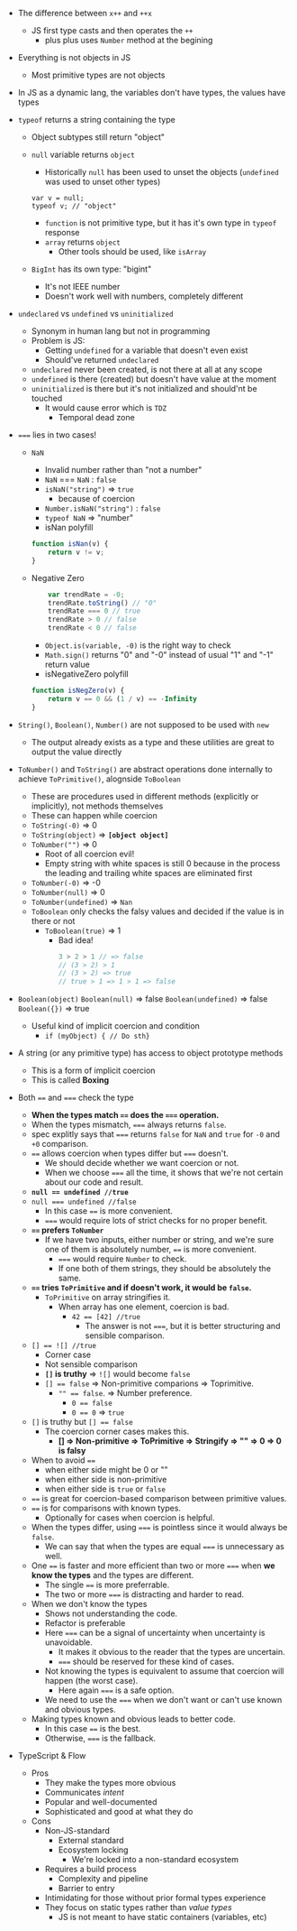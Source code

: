 - The difference between `x++` and `++x` 
    - JS first type casts and then operates the `++`
        - plus plus uses `Number` method at the begining
    
- Everything is not objects in JS
    - Most primitive types are not objects
- In JS as a dynamic lang, the variables don't have types, the values have types
- `typeof` returns a string containing the type
    - Object subtypes still return "object"
    - `null` variable returns `object`
        - Historically `null` has been used to unset the objects (`undefined` was used to unset other types)
        ```
        var v = null;
        typeof v; // "object"
        ```
        - `function` is not primitive type, but it has it's own type in `typeof` response
        - `array` returns `object`
            - Other tools should be used, like `isArray`

    - `BigInt` has its own type: "bigint"
        - It's not IEEE number
        - Doesn't work well with numbers, completely different

- `undeclared` vs `undefined` vs `uninitialized`
    - Synonym in human lang but not in programming
    - Problem is JS:
        - Getting `undefined` for a variable that doesn't even exist
        - Should've returned `undeclared`
    - `undeclared` never been created, is not there at all at any scope
    - `undefined` is there (created) but doesn't have value at the moment 
    - `uninitialized` is there but it's not initialized and should'nt be touched
        - It would cause error which is `TDZ`
            - Temporal dead zone

- `===` lies in two cases!

    - `NaN`
        - Invalid number rather than "not a number"
        - `NaN` === `NaN` : `false`
        - `isNaN("string")` => `true`
            - because of coercion
        - `Number.isNaN("string")` : `false`
        - `typeof NaN` => "number"
        - isNan polyfill
        ```js
        function isNan(v) {
            return v != v;
        }
        ```

    - Negative Zero
        ```js
            var trendRate = -0;
            trendRate.toString() // "0"
            trendRate === 0 // true
            trendRate > 0 // false
            trendRate < 0 // false
        ```
        - `Object.is(variable, -0)` is the right way to check
        - `Math.sign()` returns "0" and "-0" instead of usual "1" and "-1" return value
        - isNegativeZero polyfill
        ```js
        function isNegZero(v) {
            return v == 0 && (1 / v) == -Infinity
        }
        ```
- `String()`, `Boolean()`, `Number()` are not supposed to be used with `new` 
    - The output already exists as a type and these utilities are great to output the value directly

- `ToNumber()` and `ToString()` are abstract operations done internally to achieve `ToPrimitive()`, alognside `ToBoolean`
    - These are procedures used in different methods (explicitly or implicitly), not methods themselves
    - These can happen while coercion
    - `ToString(-0)` => 0
    - `ToString(object)` => **`[object object]`**
    - `ToNumber("")` => 0
        - Root of all coercion evil!
        - Empty string with white spaces is still 0 because in the process the leading and trailing white spaces are eliminated first
    - `ToNumber(-0)` => -0
    - `ToNumber(null)` => 0
    - `ToNumber(undefined)` => `Nan`
    - `ToBoolean` only checks the falsy values and decided if the value is in there or not
        - `ToBoolean(true)` => 1
            - Bad idea!
                ```js
                3 > 2 > 1 // => false
                // (3 > 2) > 1 
                // (3 > 2) => true
                // true > 1 => 1 > 1 => false
                

- `Boolean(object)`
    `Boolean(null)` => false
    `Boolean(undefined)` => false
    `Boolean({})` => true
    - Useful kind of implicit coercion and condition
        - `if (myObject) { // Do sth}`

- A string (or any primitive type) has access to object prototype methods
    - This is a form of implicit coercion
    - This is called **Boxing**

- Both `==` and `===` check the type
    - **When the types match `==` does the `===` operation.**
    - When the types mismatch, `===` always returns `false`.
    - spec explitly says that `===` returns `false` for `NaN` and `true` for `-0` and `+0` comparison.
    - `==` allows coercion when types differ but `===` doesn't.
        - We should decide whether we want coercion or not.
        - When we choose `===` all the time, it shows that we're not certain about our code and result.
    - **`null == undefined //true`**
    - `null === undefined //false`
        - In this case `==` is more convenient.
        - `===` would require lots of strict checks for no proper benefit.
    - **`==` prefers `ToNumber`**
        - If we have two inputs, either number or string, and we're sure one of them is absolutely number, `==` is more convenient.
            - `===` would require `Number` to check.
            - If one both of them strings, they should be absolutely the same.
    - **`==` tries `ToPrimitive` and if doesn't work, it would be `false`.**
        - `ToPrimitive` on array stringifies it.
            - When array has one element, coercion is bad.
                - `42 == [42] //true`
                    - The answer is not `===`, but it is better structuring and sensible comparison.
    - `[] == ![] //true`
        - Corner case
        - Not sensible comparison
        - **`[]` is truthy** => `![]` would become `false`
        - `[] == false` => Non-primitive comparions => Toprimitive.
            - `"" == false`. => Number preference.
                - `0 == false`
                - `0 == 0` => `true`
    - `[]` is truthy but `[] == false` 
        - The coercion corner cases makes this.
            - **[] => Non-primitive => ToPrimitive => Stringify => "" => 0 => 0 is falsy**
    - When to avoid `==`
        - when either side might be 0 or ""
        - when either side is non-primitive
        - when either side is `true` or `false`
    - `==` is great for coercion-based comparison between primitive values.
    - `==` is for comparisons with known types.
        - Optionally for cases when coercion is helpful.
    - When the types differ, using `===` is pointless since it would always be `false`.
        - We can say that when the types are equal `===` is unnecessary as well.
    - One `==` is faster and more efficient than two or more `===` when **we know the types** and the types are different.
        - The single `==` is more preferrable.
        - The two or more `===` is distracting and harder to read.
    - When we don't know the types
        - Shows not understanding the code.
        - Refactor is preferable
        - Here `===` can be a signal of uncertainty when uncertainty is unavoidable.
            - It makes it obvious to the reader that the types are uncertain.
            - `===` should be reserved for these kind of cases.
        - Not knowing the types is equivalent to assume that coercion will happen (the worst case).
            - Here again `===` is a safe option.
        - We need to use the `===` when we don't want or can't use known and obvious types.
    - Making types known and obvious leads to better code.
        - In this case `==` is the best.
        - Otherwise, `===` is the fallback.
    

- TypeScript & Flow
    - Pros
        - They make the types more obvious
        - Communicates _intent_
        - Popular and well-documented
        - Sophisticated and good at what they do
    - Cons
        - Non-JS-standard
            - External standard
            - Ecosystem locking
                - We're locked into a non-standard ecosystem
        - Requires a build process
            - Complexity and pipeline
            - Barrier to entry
        - Intimidating for those without prior formal types experience
        - They focus on static types rather than _value types_
            - JS is not meant to have static containers (variables, etc)
        





    